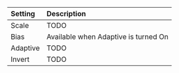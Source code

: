| Setting      | Description                            |
| :----------- | :------------------------------------- |
| Scale    | TODO                                   |
| Bias     | Available when Adaptive is turned On |
| Adaptive | TODO                                   |
| Invert   | TODO                                   |
